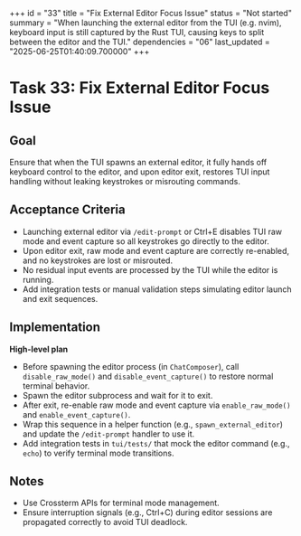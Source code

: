 +++
id = "33"
title = "Fix External Editor Focus Issue"
status = "Not started"
summary = "When launching the external editor from the TUI (e.g. nvim), keyboard input is still captured by the Rust TUI, causing keys to split between the editor and the TUI."
dependencies = "06"
last_updated = "2025-06-25T01:40:09.700000"
+++

# Task 33: Fix External Editor Focus Issue

## Goal
Ensure that when the TUI spawns an external editor, it fully hands off keyboard control to the editor, and upon editor exit, restores TUI input handling without leaking keystrokes or misrouting commands.

## Acceptance Criteria

- Launching external editor via `/edit-prompt` or Ctrl+E disables TUI raw mode and event capture so all keystrokes go directly to the editor.
- Upon editor exit, raw mode and event capture are correctly re-enabled, and no keystrokes are lost or misrouted.
- No residual input events are processed by the TUI while the editor is running.
- Add integration tests or manual validation steps simulating editor launch and exit sequences.

## Implementation

**High-level plan**  
- Before spawning the editor process (in `ChatComposer`), call `disable_raw_mode()` and `disable_event_capture()` to restore normal terminal behavior.  
- Spawn the editor subprocess and wait for it to exit.  
- After exit, re-enable raw mode and event capture via `enable_raw_mode()` and `enable_event_capture()`.  
- Wrap this sequence in a helper function (e.g., `spawn_external_editor`) and update the `/edit-prompt` handler to use it.
- Add integration tests in `tui/tests/` that mock the editor command (e.g., `echo`) to verify terminal mode transitions.

## Notes

- Use Crossterm APIs for terminal mode management.  
- Ensure interruption signals (e.g., Ctrl+C) during editor sessions are propagated correctly to avoid TUI deadlock.
